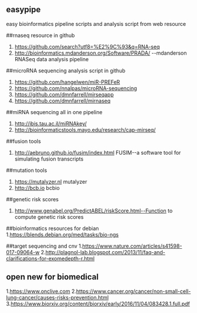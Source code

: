 ## easypipe
easy bioinformatics pipeline scripts and analysis script from web resource

##rnaseq resource in github
1. https://github.com/search?utf8=%E2%9C%93&q=RNA-seq
2. http://bioinformatics.mdanderson.org/Software/PRADA/ --mdanderson RNASeq data analysis pipeline

##microRNA sequencing analysis script in github
1. https://github.com/hangelwen/miR-PREFeR
2. https://github.com/nnalpas/microRNA-sequencing
3. https://github.com/dmnfarrell/mirseqapp
4. https://github.com/dmnfarrell/mirnaseq

##miRNA sequencing all in one pipeline
1. http://ibis.tau.ac.il/miRNAkey/
2. http://bioinformaticstools.mayo.edu/research/cap-mirseq/


##fusion tools 
1. http://aebruno.github.io/fusim/index.html FUSIM--a software tool for simulating fusion transcripts


##mutation tools
1. https://mutalyzer.nl mutalyzer
2. http://bcb.io bcbio


##genetic risk scores
1. http://www.genabel.org/PredictABEL/riskScore.html--Function to compute genetic risk scores

##bioinformatics resources for debian
1.https://blends.debian.org/med/tasks/bio-ngs


##target sequencing and cnv
1.https://www.nature.com/articles/s41598-017-09064-w
2.http://plagnol-lab.blogspot.com/2013/11/faq-and-clarifications-for-exomedepth-r.html


## open new for biomedical
1.https://www.onclive.com
2.https://www.cancer.org/cancer/non-small-cell-lung-cancer/causes-risks-prevention.html
3.https://www.biorxiv.org/content/biorxiv/early/2016/11/04/083428.1.full.pdf
